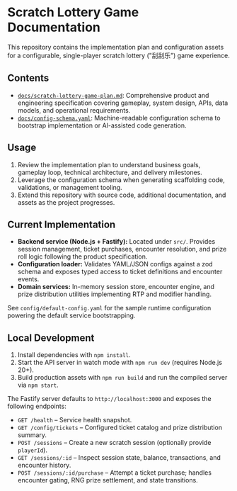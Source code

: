 # Scratch Lottery Game Documentation

This repository contains the implementation plan and configuration assets for a configurable, single-player scratch lottery ("刮刮乐") game experience.

## Contents

- [`docs/scratch-lottery-game-plan.md`](docs/scratch-lottery-game-plan.md): Comprehensive product and engineering specification covering gameplay, system design, APIs, data models, and operational requirements.
- [`docs/config-schema.yaml`](docs/config-schema.yaml): Machine-readable configuration schema to bootstrap implementation or AI-assisted code generation.

## Usage

1. Review the implementation plan to understand business goals, gameplay loop, technical architecture, and delivery milestones.
2. Leverage the configuration schema when generating scaffolding code, validations, or management tooling.
3. Extend this repository with source code, additional documentation, and assets as the project progresses.

## Current Implementation

- **Backend service (Node.js + Fastify):** Located under `src/`. Provides session management, ticket purchases, encounter resolution, and prize roll logic following the product specification.
- **Configuration loader:** Validates YAML/JSON configs against a zod schema and exposes typed access to ticket definitions and encounter events.
- **Domain services:** In-memory session store, encounter engine, and prize distribution utilities implementing RTP and modifier handling.

See `config/default-config.yaml` for the sample runtime configuration powering the default service bootstrapping.

## Local Development

1. Install dependencies with `npm install`.
2. Start the API server in watch mode with `npm run dev` (requires Node.js 20+).
3. Build production assets with `npm run build` and run the compiled server via `npm start`.

The Fastify server defaults to `http://localhost:3000` and exposes the following endpoints:

- `GET /health` – Service health snapshot.
- `GET /config/tickets` – Configured ticket catalog and prize distribution summary.
- `POST /sessions` – Create a new scratch session (optionally provide `playerId`).
- `GET /sessions/:id` – Inspect session state, balance, transactions, and encounter history.
- `POST /sessions/:id/purchase` – Attempt a ticket purchase; handles encounter gating, RNG prize settlement, and state transitions.
